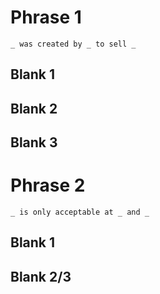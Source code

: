 # Phrase 1
`_ was created by _ to sell _`

## Blank 1


## Blank 2


## Blank 3


# Phrase 2
`_ is only acceptable at _ and _`

## Blank 1


## Blank 2/3
